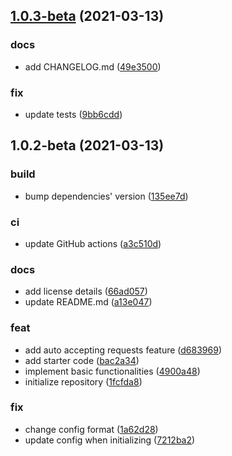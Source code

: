 ## [1.0.3-beta](https://github.com/Samarium150/mirai-ts-dice-maid/compare/1.0.2-beta...1.0.3-beta) (2021-03-13)


### docs

* add CHANGELOG.md ([49e3500](https://github.com/Samarium150/mirai-ts-dice-maid/commit/49e3500225fa04443261d6caf2a6f9495fe30226))

### fix

* update tests ([9bb6cdd](https://github.com/Samarium150/mirai-ts-dice-maid/commit/9bb6cdda27442437ae6de8e0d92f56fe1c15079a))


## 1.0.2-beta (2021-03-13)


### build

* bump dependencies' version ([135ee7d](https://github.com/Samarium150/mirai-ts-dice-maid/commit/135ee7d1acba2dcd62a5cac9a6d6975fd45645e7))

### ci

* update GitHub actions ([a3c510d](https://github.com/Samarium150/mirai-ts-dice-maid/commit/a3c510d837844ee145b88ad06418afa5208804a9))

### docs

* add license details ([66ad057](https://github.com/Samarium150/mirai-ts-dice-maid/commit/66ad057862da300556500f5cf5ec403f8e9ecffc))
* update README.md ([a13e047](https://github.com/Samarium150/mirai-ts-dice-maid/commit/a13e047d2048e1ed91c6c71c0aba2a44f1bd16a4))

### feat

* add auto accepting requests feature ([d683969](https://github.com/Samarium150/mirai-ts-dice-maid/commit/d6839694335a13d543d0a9eebef18b2fc7bbe290))
* add starter code ([bac2a34](https://github.com/Samarium150/mirai-ts-dice-maid/commit/bac2a346f6d0384415f6dcb3d71d27f66bc9d1d5))
* implement basic functionalities ([4900a48](https://github.com/Samarium150/mirai-ts-dice-maid/commit/4900a48a39540a37478bfafe885e4aabb7217a63))
* initialize repository ([1fcfda8](https://github.com/Samarium150/mirai-ts-dice-maid/commit/1fcfda887b66a6e9dfc29a2ced697ec15c4e50da))

### fix

* change config format ([1a62d28](https://github.com/Samarium150/mirai-ts-dice-maid/commit/1a62d28869c203afc0c2771538f108f587c5a49e))
* update config when initializing ([7212ba2](https://github.com/Samarium150/mirai-ts-dice-maid/commit/7212ba260b5a25370cb18fe8c06d914ac7e30b50))
